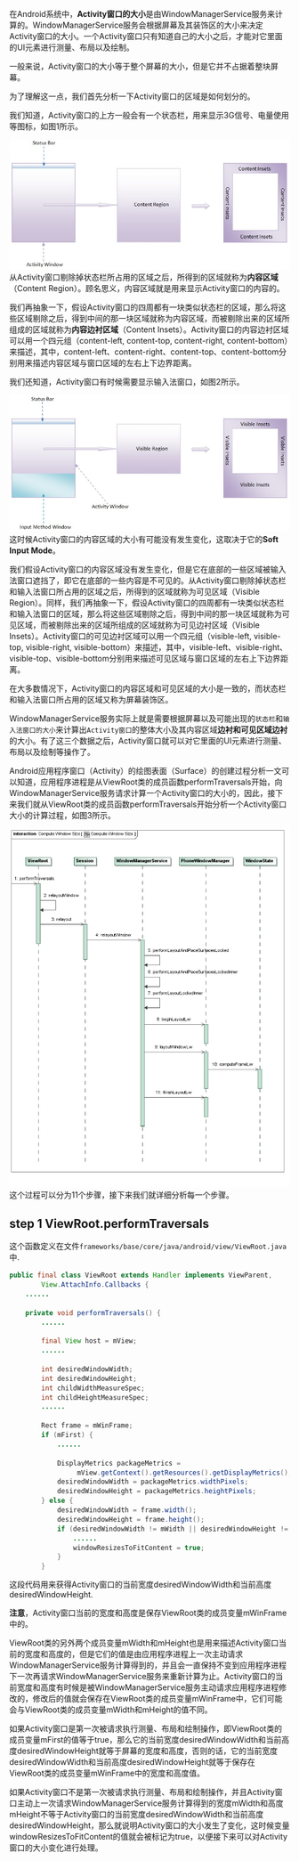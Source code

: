 在Android系统中，**Activity窗口的大小**是由WindowManagerService服务来计算的。WindowManagerService服务会根据屏幕及其装饰区的大小来决定Activity窗口的大小。一个Activity窗口只有知道自己的大小之后，才能对它里面的UI元素进行测量、布局以及绘制。

一般来说，Activity窗口的大小等于整个屏幕的大小，但是它并不占据着整块屏幕。

为了理解这一点，我们首先分析一下Activity窗口的区域是如何划分的。

我们知道，Activity窗口的上方一般会有一个状态栏，用来显示3G信号、电量使用等图标，如图1所示。

![](image/0101-01.jpg)
从Activity窗口剔除掉状态栏所占用的区域之后，所得到的区域就称为**内容区域**（Content Region）。顾名思义，内容区域就是用来显示Activity窗口的内容的。

我们再抽象一下，假设Activity窗口的四周都有一块类似状态栏的区域，那么将这些区域剔除之后，得到中间的那一块区域就称为内容区域，而被剔除出来的区域所组成的区域就称为**内容边衬区域**（Content Insets）。Activity窗口的内容边衬区域可以用一个四元组（content-left, content-top, content-right, content-bottom）来描述，其中，content-left、content-right、content-top、content-bottom分别用来描述内容区域与窗口区域的左右上下边界距离。

我们还知道，Activity窗口有时候需要显示输入法窗口，如图2所示。

![](image/0101-02.jpg)
这时候Activity窗口的内容区域的大小有可能没有发生变化，这取决于它的**Soft Input Mode**。

我们假设Activity窗口的内容区域没有发生变化，但是它在底部的一些区域被输入法窗口遮挡了，即它在底部的一些内容是不可见的。从Activity窗口剔除掉状态栏和输入法窗口所占用的区域之后，所得到的区域就称为可见区域（Visible Region）。同样，我们再抽象一下，假设Activity窗口的四周都有一块类似状态栏和输入法窗口的区域，那么将这些区域剔除之后，得到中间的那一块区域就称为可见区域，而被剔除出来的区域所组成的区域就称为可见边衬区域（Visible Insets）。Activity窗口的可见边衬区域可以用一个四元组（visible-left, visible-top, visible-right, visible-bottom）来描述，其中，visible-left、visible-right、visible-top、visible-bottom分别用来描述可见区域与窗口区域的左右上下边界距离。

在大多数情况下，Activity窗口的内容区域和可见区域的大小是一致的，而状态栏和输入法窗口所占用的区域又称为屏幕装饰区。

WindowManagerService服务实际上就是需要根据屏幕以及可能出现的`状态栏`和`输入法窗口的大小`来计算出`Activity窗口`的整体大小及其内容区域**边衬和可见区域边衬**的大小。有了这三个数据之后，Activity窗口就可以对它里面的UI元素进行测量、布局以及绘制等操作了。

Android应用程序窗口（Activity）的绘图表面（Surface）的创建过程分析一文可以知道，应用程序进程是从ViewRoot类的成员函数performTraversals开始，向WindowManagerService服务请求计算一个Activity窗口的大小的，因此，接下来我们就从ViewRoot类的成员函数performTraversals开始分析一个Activity窗口大小的计算过程，如图3所示。

![](image/0101-03.jpg)
这个过程可以分为11个步骤，接下来我们就详细分析每一个步骤。

## step 1 ViewRoot.performTraversals

这个函数定义在文件`frameworks/base/core/java/android/view/ViewRoot.java`中.

```java
public final class ViewRoot extends Handler implements ViewParent,  
        View.AttachInfo.Callbacks {  
    ......  
       
    private void performTraversals() {  
        ......  
  
        final View host = mView;  
        ......  
   
        int desiredWindowWidth;  
        int desiredWindowHeight;  
        int childWidthMeasureSpec;  
        int childHeightMeasureSpec;  
        ......  
  
        Rect frame = mWinFrame;  
        if (mFirst) {  
            ......  
   
            DisplayMetrics packageMetrics =  
                 mView.getContext().getResources().getDisplayMetrics();  
            desiredWindowWidth = packageMetrics.widthPixels;  
            desiredWindowHeight = packageMetrics.heightPixels;  
        } else {  
            desiredWindowWidth = frame.width();  
            desiredWindowHeight = frame.height();  
            if (desiredWindowWidth != mWidth || desiredWindowHeight != mHeight) {  
                ......  
                windowResizesToFitContent = true;  
            }  
        }  
```
这段代码用来获得Activity窗口的当前宽度desiredWindowWidth和当前高度desiredWindowHeight.

**注意**，Activity窗口当前的宽度和高度是保存ViewRoot类的成员变量mWinFrame中的。

ViewRoot类的另外两个成员变量mWidth和mHeight也是用来描述Activity窗口当前的宽度和高度的，但是它们的值是由应用程序进程上一次主动请求WindowManagerService服务计算得到的，并且会一直保持不变到应用程序进程下一次再请求WindowManagerService服务来重新计算为止。Activity窗口的当前宽度和高度有时候是被WindowManagerService服务主动请求应用程序进程修改的，修改后的值就会保存在ViewRoot类的成员变量mWinFrame中，它们可能会与ViewRoot类的成员变量mWidth和mHeight的值不同。

如果Activity窗口是第一次被请求执行测量、布局和绘制操作，即ViewRoot类的成员变量mFirst的值等于true，那么它的当前宽度desiredWindowWidth和当前高度desiredWindowHeight就等于屏幕的宽度和高度，否则的话，它的当前宽度desiredWindowWidth和当前高度desiredWindowHeight就等于保存在ViewRoot类的成员变量mWinFrame中的宽度和高度值。

如果Activity窗口不是第一次被请求执行测量、布局和绘制操作，并且Activity窗口主动上一次请求WindowManagerService服务计算得到的宽度mWidth和高度mHeight不等于Activity窗口的当前宽度desiredWindowWidth和当前高度desiredWindowHeight，那么就说明Activity窗口的大小发生了变化，这时候变量windowResizesToFitContent的值就会被标记为true，以便接下来可以对Activity窗口的大小变化进行处理。